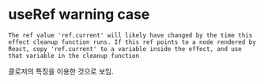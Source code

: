 # useRef warning case

```
The ref value 'ref.current' will likely have changed by the time this effect cleanup function runs. If this ref points to a node rendered by React, copy 'ref.current' to a variable inside the effect, and use that variable in the cleanup function
```

클로저의 특징을 이용한 것으로 보임.

